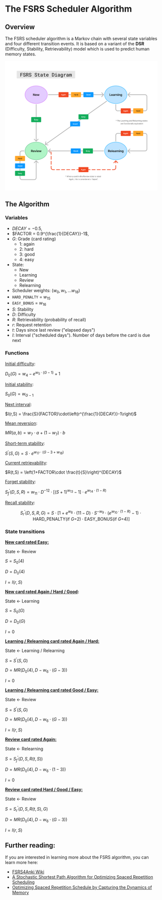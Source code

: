 # The FSRS Scheduler Algorithm

## Overview

The FSRS scheduler algorithm is a Markov chain with several state variables and four different transition events. It is based on a variant of the **DSR** (Difficulty, Stability, Retrievability) model which is used to predict human memory states.

![The FSRS Scheduler Algorithm State Diagram](fsrs-diagram.png)

## The Algorithm

### Variables

- $DECAY=-0.5,$
- $FACTOR = 0.9^{\frac{1}{DECAY}}-1$,
- $G$: Grade (card rating)
  - $1$: again
  - $2$: hard
  - $3$: good
  - $4$: easy
- State:
  - New
  - Learning
  - Review
  - Relearning
- Scheduler weights: $(w_0, w_1,... w_{18})$
- `HARD_PENALTY` = $w_{15}$
- `EASY_BONUS` = $w_{16}$
- $S$: Stability
- $D$: Difficulty
- $R$: Retrievability (probability of recall)
- $r$: Request retention
- $t$: Days since last review ("elapsed days")
- $I$: Interval ("scheduled days"). Number of days before the card is due next

### Functions

<ins>Initial difficulty</ins>: 

$D_0(G) = w_4-e^{w_5\cdot(G-1)}+1$

<ins>Initial stability</ins>: 

$S_0(G) = w_{G-1}$

<ins>Next interval</ins>: 

$I(r,S) = \frac{S}{FACTOR}\cdot\left(r^{\frac{1}{DECAY}}-1\right)$

<ins>Mean reversion</ins>: 

$MR(a,b) = w_7\cdot a + (1-w_7)\cdot b$

<ins>Short-term stability</ins>: 

$S^\prime(S,G) = S\cdot e^{w_{17}\cdot (G-3+w_{18})}$

<ins>Current retrievability</ins>: 

$R(t,S) = \left(1+FACTOR\cdot \frac{t}{S}\right)^{DECAY}$

<ins>Forget stability</ins>: 

$S^\prime_f(D,S,R) = w_{11} \cdot D^{-12}\cdot \Big[(S+1)^{w_{13}} -1 \Big]\cdot e^{w_{14}\cdot (1-R)}$

<ins>Recall stability</ins>: 

$$S^\prime_r(D,S,R,G) = S\cdot \left[1+e^{w_{8}}\cdot (11-D)\cdot S^{-w_9}\cdot (e^{w_{10}\cdot (1-R)}-1)\cdot \textrm{HARD\_PENALTY(if $G$=2)}\cdot \textrm{EASY\_BONUS(if $G$=4)} \right]$$

### State transitions

**<ins>New card rated Easy:</ins>**

State <- Review

$S=S_0(4)$

$D=D_0(4)$

$I = I(r,S)$

**<ins>New card rated Again / Hard / Good</ins>:**

State <- Learning

$S = S_0(G)$

$D = D_0(G)$

$I = 0$

**<ins>Learning / Relearning card rated Again / Hard:</ins>**

State <- Learning / Relearning

$S = S^\prime(S,G)$

$D = MR\Big(D_0(4), D-w_6\cdot (G-3)\Big)$

$I=0$

**<ins>Learning / Relearning card rated Good / Easy:</ins>**

State <- Review

$S = S^\prime(S,G)$

$D = MR\Big(D_0(4), D-w_6\cdot (G-3)\Big)$

$I = I(r,S)$

**<ins>Review card rated Again:</ins>**

State <- Relearning

$S = S^\prime_f\big(D,S,R(t,S)\big)$

$D = MR\Big(D_0(4), D-w_6\cdot (1-3)\Big)$

$I=0$

**<ins>Review card rated Hard / Good / Easy:</ins>**

State <- Review

$S = S^\prime_r\big(D,S,R(t,S),G\big)$

$D = MR\Big(D_0(4), D-w_6\cdot (G-3)\Big)$

$I = I(r,S)$

## Further reading:

If you are interested in learning more about the FSRS algorithm, you can learn more here:

- [FSRS4Anki Wiki](https://github.com/open-spaced-repetition/fsrs4anki/wiki)
- [A Stochastic Shortest Path Algorithm for Optimizing Spaced Repetition Scheduling](https://dl.acm.org/doi/10.1145/3534678.3539081?cid=99660547150)
- [Optimizing Spaced Repetition Schedule by Capturing the Dynamics of Memory](https://ieeexplore.ieee.org/document/10059206)